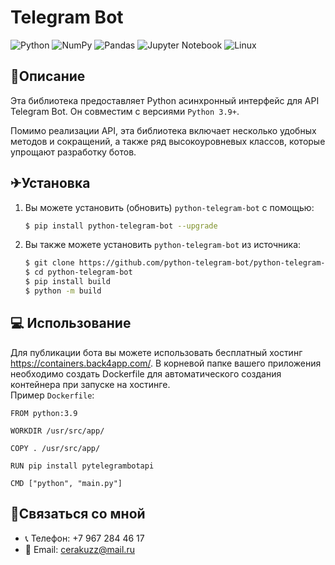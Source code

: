 # Telegram Bot

![Python](https://img.shields.io/badge/python-3670A0?style=for-the-badge&logo=python&logoColor=ffdd54)
![NumPy](https://img.shields.io/badge/numpy-%23013243.svg?style=for-the-badge&logo=numpy&logoColor=white)
![Pandas](https://img.shields.io/badge/pandas-%23150458.svg?style=for-the-badge&logo=pandas&logoColor=white)
![Jupyter Notebook](https://img.shields.io/badge/jupyter-%23FA0F00.svg?style=for-the-badge&logo=jupyter&logoColor=white)
![Linux](https://img.shields.io/badge/Linux-FCC624?style=for-the-badge&logo=linux&logoColor=black)

## 📝Описание

Эта библиотека предоставляет Python асинхронный интерфейс для API Telegram Bot. Он совместим с версиями ```Python 3.9+```.

Помимо реализации API, эта библиотека включает несколько удобных методов и сокращений, а также ряд высокоуровневых классов, которые упрощают разработку ботов.

## ✈Установка

1. Вы можете установить (обновить) ```python-telegram-bot``` с помощью:

    ```bash
    $ pip install python-telegram-bot --upgrade
    ```
2. Вы также можете установить ```python-telegram-bot``` из источника:

    ```bash
    $ git clone https://github.com/python-telegram-bot/python-telegram-bot
    $ cd python-telegram-bot
    $ pip install build
    $ python -m build
    ```

## 💻 Использование

Для публикации бота вы можете использовать бесплатный хостинг https://containers.back4app.com/. В корневой папке вашего приложения необходимо
создать Dockerfile для автоматического создания контейнера при запуске на хостинге.\
Пример ```Dockerfile```:
```
FROM python:3.9

WORKDIR /usr/src/app/

COPY . /usr/src/app/

RUN pip install pytelegrambotapi

CMD ["python", "main.py"]
```

## 📡Связаться со мной
* 📞 Телефон: +7 967 284 46 17
* 📧 Email: cerakuzz@mail.ru

